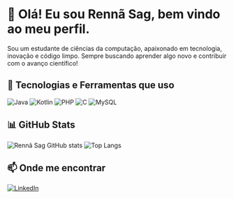 # 👋 Olá! Eu sou Rennã Sag, bem vindo ao meu perfil.

Sou um estudante de ciências da computação, apaixonado em tecnologia, inovação e código limpo. Sempre buscando aprender algo novo e contribuir com o avanço científico!

## 🚀 Tecnologias e Ferramentas que uso

![Java](https://img.shields.io/badge/-Java-007396?style=flat-square&logo=java&logoColor=white)
![Kotlin](https://img.shields.io/badge/-Kotlin-0095D5?style=flat-square&logo=kotlin&logoColor=white)
![PHP](https://img.shields.io/badge/-PHP-777BB4?style=flat-square&logo=php&logoColor=white)
![C](https://img.shields.io/badge/-C-00599C?style=flat-square&logo=c&logoColor=white)
![MySQL](https://img.shields.io/badge/-MySQL-4479A1?style=flat-square&logo=mysql&logoColor=white)



## 📊 GitHub Stats

![Rennã Sag GitHub stats](https://github-readme-stats.vercel.app/api?username=RennaSag&show_icons=true&theme=radical)
![Top Langs](https://github-readme-stats.vercel.app/api/top-langs/?username=RennaSag&layout=compact&theme=tokyonight)


## 📫 Onde me encontrar

[![LinkedIn](https://img.shields.io/badge/-LinkedIn-0077B5?style=flat-square&logo=linkedin&logoColor=white)]([https://linkedin.com/in/seu-usuario](https://www.linkedin.com/in/rennã-sag-1aa34b183/))
